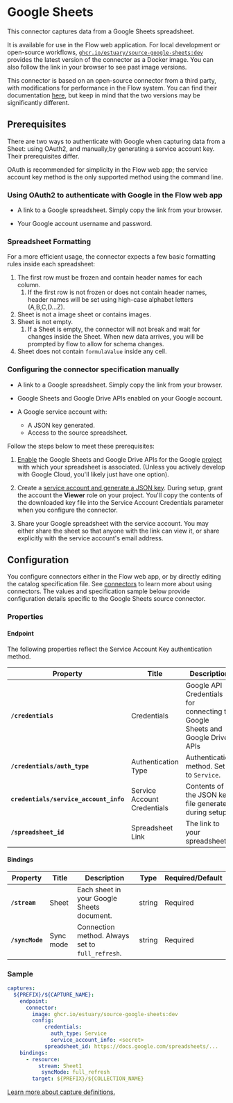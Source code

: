 
# Google Sheets

This connector captures data from a Google Sheets spreadsheet.

It is available for use in the Flow web application. For local development or open-source workflows, [`ghcr.io/estuary/source-google-sheets:dev`](https://ghcr.io/estuary/source-google-sheets:dev) provides the latest version of the connector as a Docker image. You can also follow the link in your browser to see past image versions.

This connector is based on an open-source connector from a third party, with modifications for performance in the Flow system.
You can find their documentation [here](https://docs.airbyte.com/integrations/sources/google-sheets),
but keep in mind that the two versions may be significantly different.

## Prerequisites

There are two ways to authenticate with Google when capturing data from a Sheet: using OAuth2, and manually,by generating a service account key.
Their prerequisites differ.

OAuth is recommended for simplicity in the Flow web app;
the service account key method is the only supported method using the command line.

### Using OAuth2 to authenticate with Google in the Flow web app

* A link to a Google spreadsheet. Simply copy the link from your browser.

* Your Google account username and password.

### Spreadsheet Formatting

For a more efficient usage, the connector expects a few basic formatting rules inside each
spreadsheet:

1. The first row must be frozen and contain header names for each column.
      1. If the first row is not frozen or does not contain header names, header names will
  be set using high-case alphabet letters (A,B,C,D...Z).
2. Sheet is not a image sheet or contains images.
3. Sheet is not empty.
      1. If a Sheet is empty, the connector will not break and wait for changes
  inside the Sheet. When new data arrives, you will be prompted by flow to allow
  for schema changes.
4. Sheet does not contain `formulaValue` inside any cell.

### Configuring the connector specification manually

* A link to a Google spreadsheet. Simply copy the link from your browser.

* Google Sheets and Google Drive APIs enabled on your Google account.

* A Google service account with:
  * A JSON key generated.
  * Access to the source spreadsheet.

Follow the steps below to meet these prerequisites:

1. [Enable](https://support.google.com/googleapi/answer/6158841?hl=en) the Google Sheets and Google Drive APIs
for the Google [project](https://cloud.google.com/storage/docs/projects) with which your spreadsheet is associated.
(Unless you actively develop with Google Cloud, you'll likely just have one option).

2. Create a [service account and generate a JSON key](https://developers.google.com/identity/protocols/oauth2/service-account#creatinganaccount).
During setup, grant the account the **Viewer** role on your project.
You'll copy the contents of the downloaded key file into the Service Account Credentials parameter when you configure the connector.

3. Share your Google spreadsheet with the service account. You may either share the sheet so that anyone with the link can view it,
or share explicitly with the service account's email address.

## Configuration

You configure connectors either in the Flow web app, or by directly editing the catalog specification file.
See [connectors](../../../concepts/connectors.md#using-connectors) to learn more about using connectors.
The values and specification sample below provide configuration details specific to the Google Sheets source connector.

### Properties

#### Endpoint

The following properties reflect the Service Account Key authentication method.

| Property | Title | Description | Type | Required/Default |
|---|---|---|---|---|
| **`/credentials`** | Credentials | Google API Credentials for connecting to Google Sheets and Google Drive APIs | object | Required |
| **`/credentials/auth_type`** | Authentication Type | Authentication method. Set to `Service`. | string | Required |
| **`credentials/service_account_info`** | Service Account Credentials | Contents of the JSON key file generated during setup. | string | Required |
| **`/spreadsheet_id`** | Spreadsheet Link | The link to your spreadsheet. | string | Required |

#### Bindings

| Property | Title | Description | Type | Required/Default |
|---|---|---|---|---|
| **`/stream`** | Sheet | Each sheet in your Google Sheets document. | string | Required |
| **`/syncMode`** | Sync mode | Connection method. Always set to `full_refresh`. | string | Required |

### Sample

```yaml
captures:
  ${PREFIX}/${CAPTURE_NAME}:
    endpoint:
      connector:
        image: ghcr.io/estuary/source-google-sheets:dev
        config:
            credentials:
              auth_type: Service
              service_account_info: <secret>
            spreadsheet_id: https://docs.google.com/spreadsheets/...
    bindings:
      - resource:
          stream: Sheet1
           syncMode: full_refresh
        target: ${PREFIX}/${COLLECTION_NAME}
```

[Learn more about capture definitions.](../../../concepts/captures.md)
